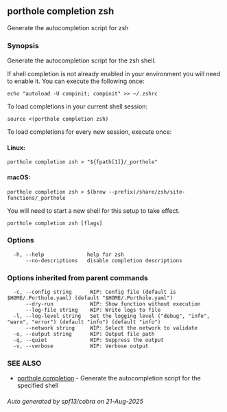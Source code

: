 ## porthole completion zsh

Generate the autocompletion script for zsh

### Synopsis

Generate the autocompletion script for the zsh shell.

If shell completion is not already enabled in your environment you will need
to enable it.  You can execute the following once:

	echo "autoload -U compinit; compinit" >> ~/.zshrc

To load completions in your current shell session:

	source <(porthole completion zsh)

To load completions for every new session, execute once:

#### Linux:

	porthole completion zsh > "${fpath[1]}/_porthole"

#### macOS:

	porthole completion zsh > $(brew --prefix)/share/zsh/site-functions/_porthole

You will need to start a new shell for this setup to take effect.


```
porthole completion zsh [flags]
```

### Options

```
  -h, --help              help for zsh
      --no-descriptions   disable completion descriptions
```

### Options inherited from parent commands

```
  -c, --config string      WIP: Config file (default is $HOME/.Porthole.yaml) (default "$HOME/.Porthole.yaml")
      --dry-run            WIP: Show function without execution
      --log-file string    WIP: Write logs to file
  -l, --log-level string   Set the logging level ("debug", "info", "warn", "error") (default "info") (default "info")
      --network string     WIP: Select the network to validate
  -o, --output string      WIP: Output file path
  -q, --quiet              WIP: Suppress the output
  -v, --verbose            WIP: Verbose output
```

### SEE ALSO

* [porthole completion](porthole_completion.md)	 - Generate the autocompletion script for the specified shell

###### Auto generated by spf13/cobra on 21-Aug-2025
